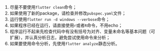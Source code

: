1. 尽量不要使用`flutter clean`命令；
2. 如果使用了新的package，请检查并修改`pubspec.yaml`文件；
3. 运行使用`flutter run -d windows --verbose`命令；
4. 如果程序已经在运行，请直接使用`r`或者`R`命令，不用echo；
5. 程序运行不起来先检查代码中有没有括号为对齐、变量未命名等基本问题（可扩展），并认真分析日志，避免尝试使用命令来分析；
6. 如果要使用命令分析，先使用`flutter analyze`静态分析。